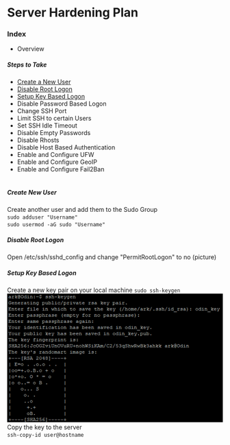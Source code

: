# Server Hardening Plan

### Index
- Overview
##### Steps to Take
- [Create a New User](#create-new-user)
- [Disable Root Logon](#disable-root-logon)
- [Setup Key Based Logon](#setup-key-based-logon)
- Disable Password Based Logon
- Change SSH Port
- Limit SSH to certain Users
- Set SSH Idle Timeout
- Disable Empty Passwords
- Disable Rhosts
- Disable Host Based Authentication
- Enable and Configure UFW
- Enable and Configure GeoIP
- Enable and Configure Fail2Ban
<br><br>
##### Create New User
Create another user and add them to the Sudo Group<br>
`sudo adduser "Username"` <br>
`sudo usermod -aG sudo "Username"`

##### Disable Root Logon
Open /etc/ssh/sshd_config and change "PermitRootLogon" to no
(picture)

##### Setup Key Based Logon
Create a new key pair on your local machine
`sudo ssh-keygen`<br>
![ssh keygen image](/images/ssh_keygen.png)<br>
Copy the key to the server<br>
`ssh-copy-id user@hostname`
